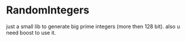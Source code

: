 # RandomIntegers

just a small lib to generate big prime integers (more then 128 bit).
also u need boost to use it.

